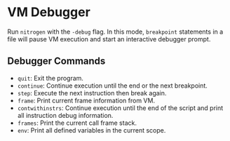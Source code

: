# VM Debugger

Run `nitrogen` with the `-debug` flag. In this mode, `breakpoint` statements in
a file will pause VM execution and start an interactive debugger prompt.

## Debugger Commands

- `quit`: Exit the program.
- `continue`: Continue execution until the end or the next breakpoint.
- `step`: Execute the next instruction then break again.
- `frame`: Print current frame information from VM.
- `contwithinstrs`: Continue execution until the end of the script and print all
  instruction debug information.
- `frames`: Print the current call frame stack.
- `env`: Print all defined variables in the current scope.
